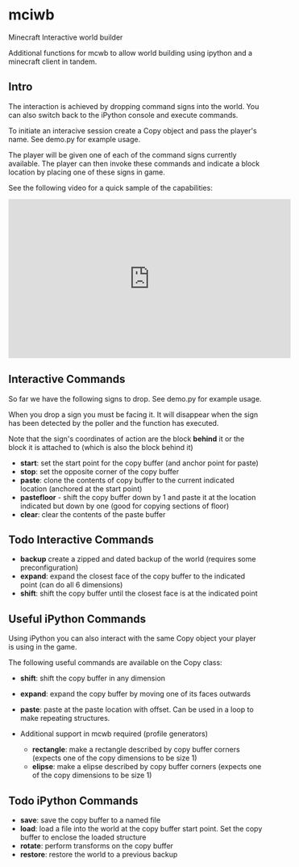 # mciwb
Minecraft Interactive world builder

Additional functions for mcwb to allow world building using ipython and a minecraft client in tandem.

## Intro
The interaction is achieved by dropping command signs into the world.
You can also switch back to the iPython console and execute commands.

To initiate an interacive session create a Copy object and
pass the player's name. See demo.py for example usage.

The player will be given one of each of the command signs
currently available. The player can then invoke these
commands and indicate a block location by placing one of
these signs in game.

See the following video for a quick sample of the capabilities:

<iframe width="560" height="315"
src="https://www.youtube.com/embed/xzO02QOGlp8"
frameborder="0"
allow="accelerometer; autoplay; encrypted-media; gyroscope; picture-in-picture"
allowfullscreen></iframe>

## Interactive Commands
So far we have the following signs to drop. See demo.py for example usage.

When you drop a sign you must be facing it. It will disappear when
the sign has been detected by the poller and the function has executed.

Note that the sign's coordinates of action are the block **behind** it or the block it is attached to (which is also
the block behind it)

- **start**: set the start point for the copy buffer (and anchor point for paste)
- **stop**: set the opposite corner of the copy buffer
- **paste**: clone the contents of copy buffer to the current
indicated location (anchored at the start point)
- **pastefloor** - shift the copy buffer down by 1 and paste it at the location
  indicated but down by one (good for copying sections of floor)
- **clear**: clear the contents of the paste buffer

## Todo Interactive Commands

- **backup** create a zipped and dated backup of the world
 (requires some preconfiguration)
- **expand**: expand the closest face of the copy buffer to the indicated point (can do all 6 dimensions)
- **shift**: shift the copy buffer until the closest face is at the indicated point

## Useful iPython Commands

Using iPython you can also interact with the same Copy object
your player is using in the game.

The following useful commands are available on the Copy class:

- **shift**: shift the copy buffer in any dimension
- **expand**: expand the copy buffer by moving one of its faces
outwards
- **paste**: paste at the paste location with offset. Can
be used in a loop to make repeating structures.
- Additional support in mcwb required (profile generators)

  - **rectangle**: make a rectangle described by copy buffer
  corners (expects one of the copy dimensions to be size 1)
  - **elipse**: make a elipse described by copy buffer
  corners (expects one of the copy dimensions to be size 1)

## Todo iPython Commands

- **save**: save the copy buffer to a named file
- **load**: load a file into the world at the copy buffer start point. Set the copy buffer to enclose the loaded structure
- **rotate**: perform transforms on the copy buffer
- **restore**: restore the world to a previous backup
